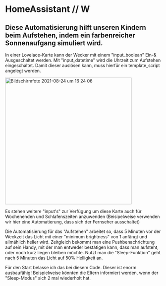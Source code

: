 # HomeAssistant // W

## Diese Automatisierung hilft unseren Kindern beim Aufstehen, indem ein farbenreicher Sonnenaufgang simuliert wird.

In einer Lovelace-Karte kann der Wecker mit einem "input_boolean" Ein-& Ausgeschaltet werden.
Mit "input_datetime" wird die Uhrzeit zum Aufstehen eingeschaltet. Damit dieser auslösen kann, muss hierfür ein template_script angelegt werden.

<img width="408" alt="Bildschirmfoto 2021-08-24 um 16 24 06" src="https://user-images.githubusercontent.com/54147030/130635912-e9fb05c6-15e8-44ef-bc1f-b543e963e6b0.png">

Es stehen weitere "input's" zur Verfügung um diese Karte auch für Wochenenden und Schlafenszeiten anzuwenden (Beisipelweise verwenden wir hier eine Automatierung, dass sich der Fernseher ausschaltet)

Die Automatisierung für das "Aufstehen" arbeitet so, dass 5 Minuten vor der Weckzeit das Licht mit einer "minimum brightness" von 1 anfängt und allmählich heller wird.
Zeitgleich bekommt man eine Pushbenachrichtung auf sein Handy, mit der man entweder bestätigen kann, dass man aufsteht, oder noch kurz liegen bleiben möchte.
Nutzt man die "Sleep-Funktion" geht nach 5 Minuten das Licht auf 50% Helligkeit an.

Für den Start belasse ich das bei diesem Code. Dieser ist enorm ausbaufähig! Beispielweise könnten die Eltern informiert werden, wenn der "Sleep-Modus" sich 2 mal wiederholt hat.
